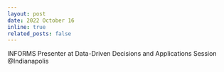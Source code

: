 ```yaml
---
layout: post
date: 2022 October 16
inline: true
related_posts: false
---
```


INFORMS Presenter at Data-Driven Decisions and Applications Session @Indianapolis
